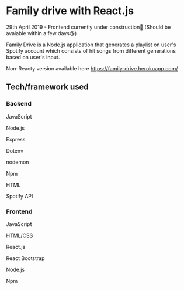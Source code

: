 # Family drive with React.js
29th April 2019 - Frontend currently under construction🚧 (Should be avaiable within a few days😘)

Family Drive is a Node.js application that generates a playlist on user's Spotify account which consists of hit songs from different generations based on user's input.

Non-Reacty version available here https://family-drive.herokuapp.com/

## Tech/framework used

### Backend

JavaScript

Node.js

Express

Dotenv

nodemon

Npm

HTML

Spotify API


### Frontend

JavaScript

HTML/CSS

React.js

React Bootstrap

Node.js

Npm

